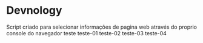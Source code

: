 # Devnology
Script criado para selecionar informações de pagina web através do proprio console do navegador
teste
teste-01
teste-02
teste-03
teste-04

